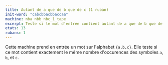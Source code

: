 ```yaml
---
title: Autant de a que de b que de c (1 ruban)
init-word: "cabcbbacbbaccaa"
machine: nba_nbb_nbc_1_tape
excerpt: Teste si le mot d'entrée contient autant de a que de b que de c.
etats: 13
rubans: 1
---
```

Cette machine prend en entrée un mot sur l'alphabet `{a,b,c}`. Elle teste si ce mot contient exactement le même nombre d'occurences des symboles `a`, `b`, et `c`.

